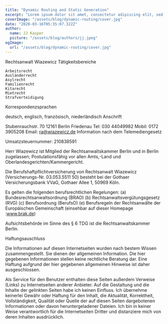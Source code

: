 ```yaml
---
title: "Dynamic Routing and Static Generation"
excerpt: "Lorem ipsum dolor sit amet, consectetur adipiscing elit, sed do eiusmod tempor incididunt ut labore et dolore magna aliqua. Praesent elementum facilisis leo vel fringilla est ullamcorper eget. At imperdiet dui accumsan sit amet nulla facilities morbi tempus."
coverImage: "/assets/blog/dynamic-routing/cover.jpg"
date: "2020-03-16T05:35:07.322Z"
author:
  name: JJ Kasper
  picture: "/assets/blog/authors/jj.jpeg"
ogImage:
  url: "/assets/blog/dynamic-routing/cover.jpg"
---
```



Rechtsanwalt Wiazewicz
Tätigkeitsbereiche

    Arbeitsrecht
    Ausländerrecht
    Asylrecht
    Familienrecht
    Kitarecht
    Mietrecht
    Strafverteidigung

Korrespondenzsprachen

deutsch, englisch, französisch, niederländisch
Anschrift

Stubenrauchstr. 70
12161 Berlin Friedenau
Tel: 030 44049982
Mobil: 0172 3905208
Email: ra@wiazewicz.de
Information nach dem Telemediengesetz

Umsatzsteuernummer: 210838591

Herr Wiazewicz ist Mitglied der Rechtsanwaltskammer Berlin und in Berlin zugelassen; Postulationsfähig vor allen Amts,-Land und Oberlandesgerichten/Kammergericht.

Die Berufshaftpflichtversicherung von Rechtsanwalt Wiazewicz (Versicherungs-Nr. 03.053.5511 50) besteht bei der Gothaer Versicherungsbank VVaG, Gothaer Allee 1, 50969 Köln.

Es gelten die folgenden berufsrechtlichen Regelungen:
(a) Bundesrechtsanwaltsordnung (BRAO)
(b) Rechtsanwaltsvergütungsgesetz (RVG)
(c) Berufsordnung (BerufsO)
(e) Berufsregeln der Rechtsanwälte der Europäischen Gemeinschaft
(einsehbar auf dieser Homepage :www.brak.de)

Aufsichtsbehörde im Sinne des § 6 TDG ist die Rechtsanwaltskammer Berlin.

Haftungsauschluss

Die Informationen auf diesen Internetseiten wurden nach bestem Wissen zusammengestellt. Sie dienen der allgemeinen Information. Die hier gegebenen Informationen stellen keine rechtliche Beratung dar. Eine Haftung aufgrund der hier gegebenen allgemeinen Hinweise ist daher ausgeschlossen.

Als Service für den Benutzer enthalten diese Seiten außerdem Verweise (Links) zu Internetseiten anderer Anbieter. Auf die Gestaltung und die Inhalte der gelinkten Seiten habe ich keinen Einfluss. Ich übernehme keinerlei Gewähr oder Haftung für den Inhalt, die Aktualität, Korrektheit, Vollständigkeit, Qualität oder Quelle der auf diesen Seiten dargebotenen Informationen oder davon heruntergeladener Dateien. Ich bin in keiner Weise verantwortlich für die Internetseiten Dritter und distanziere mich von deren Inhalten ausdrücklich.

